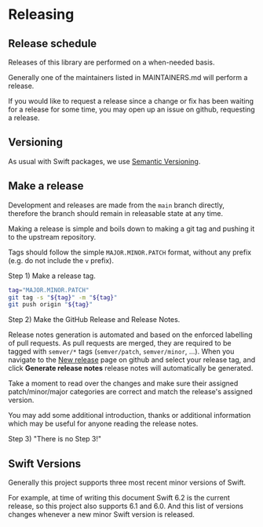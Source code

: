 # Releasing 

## Release schedule

Releases of this library are performed on a when-needed basis. 

Generally one of the maintainers listed in MAINTAINERS.md will perform a release.

If you would like to request a release since a change or fix has been waiting for a release for some time,
you may open up an issue on github, requesting a release.

## Versioning 

As usual with Swift packages, we use [Semantic Versioning](https://semver.org/).

## Make a release

Development and releases are made from the `main` branch directly, therefore the branch should remain in releasable state at any time.

Making a release is simple and boils down to making a git tag and pushing it to the upstream repository.

Tags should follow the simple `MAJOR.MINOR.PATCH` format, without any prefix (e.g. do not include the `v` prefix).

Step 1) Make a release tag.

```bash
tag="MAJOR.MINOR.PATCH"
git tag -s "${tag}" -m "${tag}"
git push origin "${tag}"
```

Step 2) Make the GitHub Release and Release Notes.

Release notes generation is automated and based on the enforced labelling of pull requests.
As pull requests are merged, they are required to be tagged with `semver/*` tags (`semver/patch`, `semver/minor`, ...).
When you navigate to the [New release](https://github.com/swift-server/swift-prometheus/releases/new) page on github and 
select your release tag, and click **Generate release notes** release notes will automatically be generated.

Take a moment to read over the changes and make sure their assigned patch/minor/major categories are correct and match the release's assigned version.

You may add some additional introduction, thanks or additional information which may be useful for anyone reading the release notes.

Step 3) "There is no Step 3!"

## Swift Versions

Generally this project supports three most recent minor versions of Swift.

For example, at time of writing this document Swift 6.2 is the current release, so this project also supports 6.1 and 6.0.
And this list of versions changes whenever a new minor Swift version is released.